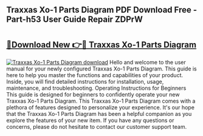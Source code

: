 ## Traxxas Xo-1 Parts Diagram PDF Download Free - Part-h53 User Guide Repair ZDPrW

# <h2><a href="http://dfui7k.blite.top/?on=Traxxas+Xo-1+Parts+Diagram">🔗Download New 👉🔴 Traxxas Xo-1 Parts Diagram</a></h2>

[![Traxxas Xo-1 Parts Diagram download](https://i.imgur.com/lujVjoI.png)](http://dfui7k.blite.top/?on=Traxxas+Xo-1+Parts+Diagram)
Hello and welcome to the user manual for your newly configured Traxxas Xo-1 Parts Diagram. This guide is here to help you master the functions and capabilities of your product. Inside, you will find detailed instructions for installation, usage, maintenance, and troubleshooting. Operating Instructions for Beginners This guide is designed for beginners to confidently operate your new Traxxas Xo-1 Parts Diagram. This Traxxas Xo-1 Parts Diagram comes with a plethora of features designed to personalize your experience. It's our hope that the Traxxas Xo-1 Parts Diagram has been a helpful companion as you explore the features of your new item. If you have any questions or concerns, please do not hesitate to contact our customer support team.
